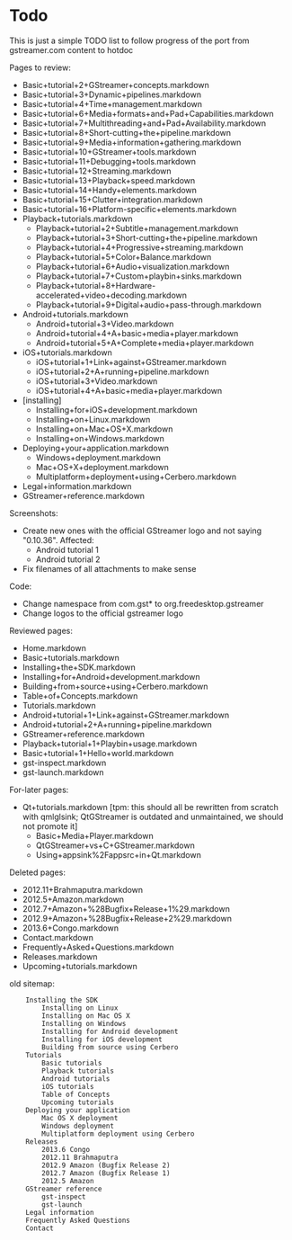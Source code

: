 # Todo

This is just a simple TODO list to follow progress of the port from
gstreamer.com content to hotdoc

Pages to review:
   - Basic+tutorial+2+GStreamer+concepts.markdown
   - Basic+tutorial+3+Dynamic+pipelines.markdown
   - Basic+tutorial+4+Time+management.markdown
   - Basic+tutorial+6+Media+formats+and+Pad+Capabilities.markdown
   - Basic+tutorial+7+Multithreading+and+Pad+Availability.markdown
   - Basic+tutorial+8+Short-cutting+the+pipeline.markdown
   - Basic+tutorial+9+Media+information+gathering.markdown
   - Basic+tutorial+10+GStreamer+tools.markdown
   - Basic+tutorial+11+Debugging+tools.markdown
   - Basic+tutorial+12+Streaming.markdown
   - Basic+tutorial+13+Playback+speed.markdown
   - Basic+tutorial+14+Handy+elements.markdown
   - Basic+tutorial+15+Clutter+integration.markdown
   - Basic+tutorial+16+Platform-specific+elements.markdown
 - Playback+tutorials.markdown
   - Playback+tutorial+2+Subtitle+management.markdown
   - Playback+tutorial+3+Short-cutting+the+pipeline.markdown
   - Playback+tutorial+4+Progressive+streaming.markdown
   - Playback+tutorial+5+Color+Balance.markdown
   - Playback+tutorial+6+Audio+visualization.markdown
   - Playback+tutorial+7+Custom+playbin+sinks.markdown
   - Playback+tutorial+8+Hardware-accelerated+video+decoding.markdown
   - Playback+tutorial+9+Digital+audio+pass-through.markdown
 - Android+tutorials.markdown
   - Android+tutorial+3+Video.markdown
   - Android+tutorial+4+A+basic+media+player.markdown
   - Android+tutorial+5+A+Complete+media+player.markdown
 - iOS+tutorials.markdown
   - iOS+tutorial+1+Link+against+GStreamer.markdown
   - iOS+tutorial+2+A+running+pipeline.markdown
   - iOS+tutorial+3+Video.markdown
   - iOS+tutorial+4+A+basic+media+player.markdown
 - [installing]
   - Installing+for+iOS+development.markdown
   - Installing+on+Linux.markdown
   - Installing+on+Mac+OS+X.markdown
   - Installing+on+Windows.markdown
 - Deploying+your+application.markdown
   - Windows+deployment.markdown
   - Mac+OS+X+deployment.markdown
   - Multiplatform+deployment+using+Cerbero.markdown
 - Legal+information.markdown
 - GStreamer+reference.markdown


Screenshots:
 - Create new ones with the official GStreamer logo and not saying "0.10.36". Affected:
   - Android tutorial 1
   - Android tutorial 2
 - Fix filenames of all attachments to make sense

Code:
 - Change namespace from com.gst\* to org.freedesktop.gstreamer
 - Change logos to the official gstreamer logo

Reviewed pages:
 - Home.markdown
 - Basic+tutorials.markdown
 - Installing+the+SDK.markdown
 - Installing+for+Android+development.markdown
 - Building+from+source+using+Cerbero.markdown
 - Table+of+Concepts.markdown
 - Tutorials.markdown
 - Android+tutorial+1+Link+against+GStreamer.markdown
 - Android+tutorial+2+A+running+pipeline.markdown
 - GStreamer+reference.markdown
 - Playback+tutorial+1+Playbin+usage.markdown
 - Basic+tutorial+1+Hello+world.markdown
 - gst-inspect.markdown
 - gst-launch.markdown

For-later pages:
 - Qt+tutorials.markdown [tpm: this should all be rewritten from scratch with qmlglsink; QtGStreamer is outdated and unmaintained, we should not promote it]
   - Basic+Media+Player.markdown
   - QtGStreamer+vs+C+GStreamer.markdown
   - Using+appsink%2Fappsrc+in+Qt.markdown


Deleted pages:
 - 2012.11+Brahmaputra.markdown
 - 2012.5+Amazon.markdown
 - 2012.7+Amazon+%28Bugfix+Release+1%29.markdown
 - 2012.9+Amazon+%28Bugfix+Release+2%29.markdown
 - 2013.6+Congo.markdown
 - Contact.markdown
 - Frequently+Asked+Questions.markdown
 - Releases.markdown
 - Upcoming+tutorials.markdown


old sitemap:

        Installing the SDK
            Installing on Linux
            Installing on Mac OS X
            Installing on Windows
            Installing for Android development
            Installing for iOS development
            Building from source using Cerbero
        Tutorials
            Basic tutorials
            Playback tutorials
            Android tutorials
            iOS tutorials
            Table of Concepts
            Upcoming tutorials
        Deploying your application
            Mac OS X deployment
            Windows deployment
            Multiplatform deployment using Cerbero
        Releases
            2013.6 Congo
            2012.11 Brahmaputra
            2012.9 Amazon (Bugfix Release 2)
            2012.7 Amazon (Bugfix Release 1)
            2012.5 Amazon
        GStreamer reference
            gst-inspect
            gst-launch
        Legal information
        Frequently Asked Questions
        Contact 
